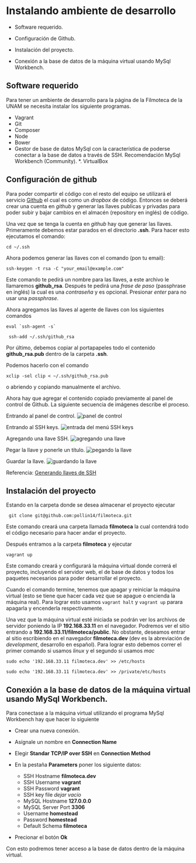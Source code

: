 Instalando ambiente de desarrollo
=================================

* Software requerido.

* Configuración de Github.

* Instalación del proyecto.

* Conexión a la base de datos de la máquina virtual usando MySql Workbench.


Software requerido
---------------------

Para tener un ambiente de desarrollo para la página de la Filmoteca de la UNAM se necesita instalar
los siguiente programas.

* Vagrant
* Git
* Composer
* Node
* Bower
* Gestor de base de datos MySql con la característica de poderse conectar a la base de datos a través de SSH. Recomendación MySql Workbench (Community).
*. VirtualBox


Configuración de github
-----------------------

Para poder compartir el código con el resto del equipo se utilizará el servicio [Github](https://github.com) el cual es como un _dropbox_ de código. Entonces se deberá crear una cuenta en _github_ y generar las llaves publicas y privadas para poder subir y bajar cambios en el almacén (repository en inglés) de código.

Una vez que se tenga la cuenta en _github_ hay que generar las llaves. Primeramente debemos estar parados en el directorio __.ssh__. Para hacer esto ejecutamos el comando:

``` 
cd ~/.ssh 
```

Ahora podemos generar las llaves con el comando (pon tu email):

``` 
ssh-keygen -t rsa -C "your_email@example.com" 
```

Este comando te pedirá un nombre para las llaves, a este archivo le llamaremos **github_rsa**. Después te pedirá una *frase de paso* (passphrase en inglés) la cual es una *contraseña* y es opcional. Presionar *enter* para no usar una *passphrase*.

Ahora agregamos las llaves al agente de llaves con los siguientes comandos

``` 
eval `ssh-agent -s` 
```

```
 ssh-add ~/.ssh/github_rsa 
```

Por último, debemos copiar al portapapeles todo el contenido **github_rsa.pub** dentro de la carpeta **.ssh**.

Podemos hacerlo con el comando

``` 
xclip -sel clip < ~/.ssh/github_rsa.pub 
```

o abriendo y copiando manualmente el archivo.

Ahora hay que agregar el contenido copiado previamente al panel de control de Github. La siguiente secuencia de imágenes describe el proceso.

 Entrando al panel de control. ![panel de control](https://github-images.s3.amazonaws.com/help/settings/userbar-account-settings.png)

Entrando al SSH keys. ![entrada del menú SSH keys](https://github-images.s3.amazonaws.com/help/settings/settings-sidebar-ssh-keys.png)

Agregando una llave SSH. ![agregando una llave](https://github-images.s3.amazonaws.com/help/settings/ssh-add-ssh-key.png)

Pegar la llave y ponerle un título. ![pegando la llave](https://github-images.s3.amazonaws.com/help/settings/ssh-key-paste.png) 

Guardar la llave. ![guardando la llave](https://github-images.s3.amazonaws.com/help/settings/ssh-add-key.png)

Referencia: [Generando llaves de SSH](https://help.github.com/articles/generating-ssh-keys)

Instalación del proyecto
--------------------------

Estando en la carpeta donde se desea almacenar el proyecto ejecutar

```
 git clone git@github.com:pollin14/filmoteca.git 
```

Este comando creará una carpeta llamada __filmoteca__ la cual contendrá todo el código necesario para hacer andar el proyecto.

Después entramos a la carpeta __filmoteca__ y ejecutar

``` 
vagrant up 
```

Este comando creará y configurará la máquina virtual donde correrá el proyecto, incluyendo el servidor web, el de base de datos y todos los paquetes necesarios para poder desarrollar el proyecto.

Cuando el comando termine, tenemos que apagar y reiniciar la máquina virtual (esto se tiene que hacer cada vez que se apague o encienda la máquina real). Para lograr esto usamos ```vagrant halt``` y ```vagrant up``` parara apagarla y encenderla respectivamente.

Una vez que la máquina virtual esté iniciada se podrán ver los archivos de servidor poniendo la IP **192.168.33.11** en el navegador. Podremos ver el sitio entrando a **192.168.33.11/filmoteca/public**. No obstante, deseamos entrar al sitio escribiendo en el navegador **filmoteca.dev** (dev es la abreviación de *development*, desarrollo en español). Para lograr esto debemos correr el primer comando si usamos *linux* y el segundo si usamos *mac*

```
sudo echo '192.168.33.11 filmoteca.dev' >> /etc/hosts
```

```
sudo echo '192.168.33.11 filmoteca.dev' >> /private/etc/hosts
```


Conexión a la base de datos de la máquina virtual usando MySql Workbench.
-------------------------------------------------------------------------

Para conectase a la máquina virtual utilizando el programa MySql Workbench hay que hacer lo siguiente

+ Crear una nueva conexión.
+ Asígnale un nombre en **Connection Name**
+ Elegir **Standar TCP/IP over SSH** en **Connection Method**
+ En la pestaña **Parameters** poner los siguiente datos:
    + SSH Hostname **filmoteca.dev**
    + SSH Username **vagrant**
    + SSH Password **vagrant**
    + SSH key file *dejar vacío*
    + MySQL Hostname **127.0.0.0**
    + MySQL Server Port **3306**
    + Username **homestead**
    + Password **homestead**
    + Default Schema **filmoteca**
    
+ Precionar el botón **Ok**

Con esto podremos tener acceso a la base de datos dentro de la máquina virtual.






<link rel="stylesheet" href="http://maxcdn.bootstrapcdn.com/bootstrap/3.2.0/css/bootstrap.min.css"/>